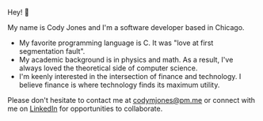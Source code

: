 Hey! 👋

My name is Cody Jones and I'm a software developer based in Chicago.

- My favorite programming language is C. It was "love at first segmentation fault".
- My academic background is in physics and math. As a result, I've always loved the theoretical side of computer science.
- I'm keenly interested in the intersection of finance and technology. I believe finance is where technology finds its maximum utility.

Please don't hesitate to contact me at codymjones@pm.me or connect with me on [LinkedIn](https://linkedin.com/in/cm-jones) for opportunities to collaborate.
